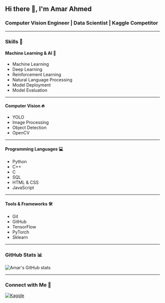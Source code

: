 ## Hi there 👋, I'm Amar Ahmed
### Computer Vision Engineer | Data Scientist | Kaggle Competitor

---

### Skills 🚀
#### Machine Learning & AI 🤖
- Machine Learning
- Deep Learning
- Reinforcement Learning
- Natural Language Processing
- Model Deployment
- Model Evaluation

---

#### Computer Vision 🔥
- YOLO
- Image Processing
- Object Detection
- OpenCV

---

#### Programming Languages 💻
- Python
- C++
- C
- SQL
- HTML & CSS
- JavaScript

---

#### Tools & Frameworks 🛠️
- Git
- GitHub
- TensorFlow
- PyTorch
- Sklearn

---

### GitHub Stats 📊
![Amar's GitHub stats](https://github-readme-stats.vercel.app/api?username=amarahmed&show_icons=true&theme=radical)

---

### Connect with Me 🔗
[![Kaggle](https://img.shields.io/badge/Kaggle-20BEFF?logo=kaggle)](https://www.kaggle.com/amarahmed)
